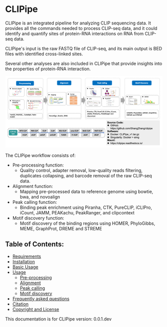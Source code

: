 # CLIPipe

CLIPipe is an integrated pipeline for analyzing CLIP sequencing data. It provides all the commands needed to process CLIP-seq data, and it could identify and quantify sites of protein-RNA interactions on RNA from CLIP-seq data.

CLIPipe's input is the raw FASTQ file of CLIP-seq, and its main output is BED files with identified cross-linked sites.

Several other analyses are also included in CLIPipe that provide insights into the properties of protein-RNA interaction.

![Pipeline of Tutorial](img/CLIPipe_pipeline.png)

The CLIPipe workflow consists of:

-   Pre-processing function:
    -   Quality control, adapter removal, low-quality reads filtering, duplicates collapsing, and barcode removal of the raw CLIP-seq data.
-   Alignment function:
    -   Mapping pre-processed data to reference genome using bowtie, bwa, and novoalign
-   Peak calling function:
    -   Binding peak enrichment using Piranha, CTK, PureCLIP, iCLIPro, iCount, JAMM, PEAKachu, PeakRanger, and clipcontext
-   Motif discovery function:
    -   Motif discovery of the binding regions using HOMER, PhyloGibbs, MEME, GraphProt, DREME and STREME

## Table of Contents:

-   [Requirements](1_requirement.md)
-   [Installation](2_installation.md)
-   [Basic Usage](3_basic_usage.md)
-   [Usage](4_usage.md)
    -   [Pre-processing](4_usage.md#pre-processing)
    -   [Alignment](4_usage.md#alignment)
    -   [Peak calling](4_usage.md#peak-calling)
    -   [Motif discovery](4_usage.md#motif-discovery)
-   [Frequently asked questions](5_faq.md)
-   [Citation](#citation)
-   [Copyright and License](6_copyright_and_license.md)

This documentation is for CLIPipe version: 0.0.1.dev
